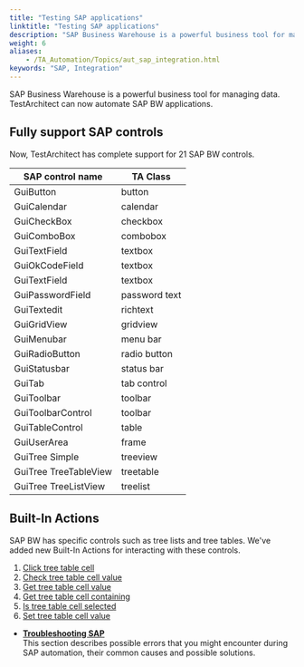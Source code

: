 ```yaml
--- 
title: "Testing SAP applications"
linktitle: "Testing SAP applications"
description: "SAP Business Warehouse is a powerful business tool for managing data. TestArchitect can now automate SAP BW applications."
weight: 6
aliases: 
    - /TA_Automation/Topics/aut_sap_integration.html
keywords: "SAP, Integration"
---
```


SAP Business Warehouse is a powerful business tool for managing data. TestArchitect can now automate SAP BW applications.

## Fully support SAP controls  

Now, TestArchitect has complete support for 21 SAP BW controls.

|SAP control name|TA Class|
|----------------|--------|
|GuiButton|button|
|GuiCalendar|calendar|
|GuiCheckBox|checkbox|
|GuiComboBox|combobox|
|GuiTextField|textbox|
|GuiOkCodeField|textbox|
|GuiTextField|textbox|
|GuiPasswordField|password text|
|GuiTextedit|richtext|
|GuiGridView|gridview|
|GuiMenubar|menu bar|
|GuiRadioButton|radio button|
|GuiStatusbar|status bar|
|GuiTab|tab control|
|GuiToolbar|toolbar|
|GuiToolbarControl|toolbar|
|GuiTableControl|table|
|GuiUserArea|frame|
|GuiTree Simple|treeview|
|GuiTree TreeTableView|treetable|
|GuiTree TreeListView|treelist|

## Built-In Actions  

SAP BW has specific controls such as tree lists and tree tables. We've added new Built-In Actions for interacting with these controls.

1.  [Click tree table cell](/automation-guide/action-based-testing-language/built-in-actions/user-interface-actions/tree-table-tree-list/click-tree-table-cell#)
2.  [Check tree table cell value](/automation-guide/action-based-testing-language/built-in-actions/user-interface-actions/tree-table-tree-list/check-tree-table-cell-value#)
3.  [Get tree table cell value](/automation-guide/action-based-testing-language/built-in-actions/user-interface-actions/tree-table-tree-list/get-tree-table-cell-value#)
4.  [Get tree table cell containing](/automation-guide/action-based-testing-language/built-in-actions/user-interface-actions/tree-table-tree-list/get-tree-table-cell-containing#)
5.  [Is tree table cell selected](/automation-guide/action-based-testing-language/built-in-actions/user-interface-actions/tree-table-tree-list/is-tree-table-cell-selected#)
6.  [Set tree table cell value](/automation-guide/action-based-testing-language/built-in-actions/user-interface-actions/tree-table-tree-list/set-tree-table-cell-value#)

-   **[Troubleshooting SAP](/automation-guide/application-testing/testing-sap-applications/troubleshooting-sap/)**  
This section describes possible errors that you might encounter during SAP automation, their common causes and possible solutions.



